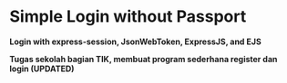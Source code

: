 # Simple Login without Passport

**Login with express-session, JsonWebToken, ExpressJS, and EJS**

**Tugas sekolah bagian TIK, membuat program sederhana register dan login (UPDATED)**